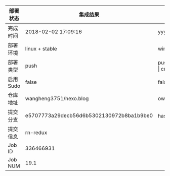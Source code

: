 部署状态 | 集成结果 | 参考值
---|---|---
完成时间 | 2018-02-02 17:09:16 | yyyy-mm-dd hh:mm:ss
部署环境 | linux + stable | window \| linux + stable
部署类型 | push | push \| pull_request \| api \| cron
启用Sudo | false | false \| true
仓库地址 | wangheng3751/hexo.blog | owner_name/repo_name
提交分支 | e5707773a29decb56d6b5302130972b8ba1b9be0 | hash 16位
提交信息 | rn-redux |
Job ID   | 336466931 | 
Job NUM  | 19.1 | 
